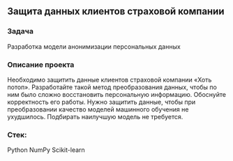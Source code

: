 ## Защита данных клиентов страховой компании
### Задача
Разработка модели анонимизации персональных данных
### Описание проекта
Необходимо защитить данные клиентов страховой компании «Хоть потоп».
Разработайте такой метод преобразования данных, чтобы по ним было сложно восстановить персональную информацию. Обоснуйте корректность его работы.
Нужно защитить данные, чтобы при преобразовании качество моделей машинного обучения не ухудшилось. Подбирать наилучшую модель не требуется.
### Стек:
Python NumPy Scikit-learn

